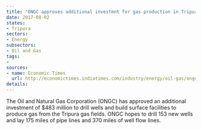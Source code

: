 ```yaml
---
title: "ONGC approves additional investmnt for gas production in Tripura"
date: 2017-08-02
states:
- Tripura
sectors:
- Energy
subsectors:
- Oil and Gas
tags:
- 
sources:
- name: Economic Times
  url: http://economictimes.indiatimes.com/industry/energy/oil-gas/ongc-is-pumping-in-rs-3104-crore-for-drilling-of-wells-and-creation-of-surface-facilities-in-tripura/articleshow/59776816.cms
details:
---
```


The Oil and Natural Gas Corporation (ONGC) has approved an additional investment of $483 million to drill wells and build surface facilities to produce gas from the Tripura gas fields. ONGC hopes to drill 153 new wells and lay 175 miles of pipe lines and 370 miles of well flow lines. 
